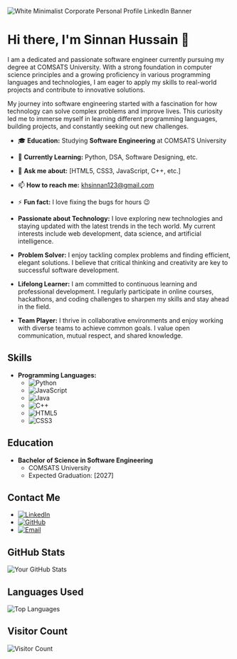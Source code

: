 

![White Minimalist Corporate Personal Profile LinkedIn Banner](https://github.com/khawajasinnan/khawajasinnan/assets/156596296/9ddd74ba-d91d-4493-83da-cdad9278c58d)


# Hi there, I'm Sinnan Hussain 👋

I am a dedicated and passionate software engineer currently pursuing my degree at COMSATS University. With a strong foundation in computer science principles and a growing proficiency in various programming languages and technologies, I am eager to apply my skills to real-world projects and contribute to innovative solutions.

My journey into software engineering started with a fascination for how technology can solve complex problems and improve lives. This curiosity led me to immerse myself in learning different programming languages, building projects, and constantly seeking out new challenges.

- 🎓 **Education:** Studying **Software Engineering** at COMSATS University
- 🌱 **Currently Learning:** Python, DSA, Software Designing, etc.
- 💬 **Ask me about:** [HTML5, CSS3, JavaScript, C++, etc.]
- 📫 **How to reach me:** [khsinnan123@gmail.com](mailto:khsinnan123@gmail.com)
- ⚡ **Fun fact:** I love fixing the bugs for hours 😉

- **Passionate about Technology:** I love exploring new technologies and staying updated with the latest trends in the tech world. My current interests include web development, data science, and artificial intelligence.
- **Problem Solver:** I enjoy tackling complex problems and finding efficient, elegant solutions. I believe that critical thinking and creativity are key to successful software development.
- **Lifelong Learner:** I am committed to continuous learning and professional development. I regularly participate in online courses, hackathons, and coding challenges to sharpen my skills and stay ahead in the field.
- **Team Player:** I thrive in collaborative environments and enjoy working with diverse teams to achieve common goals. I value open communication, mutual respect, and shared knowledge.
## Skills

- **Programming Languages:**
  - ![Python](https://img.shields.io/badge/Python-3776AB?style=for-the-badge&logo=python&logoColor=white)
  - ![JavaScript](https://img.shields.io/badge/JavaScript-F7DF1E?style=for-the-badge&logo=javascript&logoColor=black)
  - ![Java](https://img.shields.io/badge/Java-007396?style=for-the-badge&logo=java&logoColor=white)
  - ![C++](https://img.shields.io/badge/C++-00599C?style=for-the-badge&logo=cplusplus&logoColor=white)
  - ![HTML5](https://img.shields.io/badge/HTML5-E34F26?style=for-the-badge&logo=html5&logoColor=white)
  - ![CSS3](https://img.shields.io/badge/CSS3-1572B6?style=for-the-badge&logo=css3&logoColor=white)

## Education

- **Bachelor of Science in Software Engineering**
  - COMSATS University
  - Expected Graduation: [2027]

## Contact Me

- [![LinkedIn](https://img.shields.io/badge/LinkedIn-0A66C2?style=for-the-badge&logo=linkedin&logoColor=white)](https://www.linkedin.com/in/muhammad-sinnan-hussain-0688b6278)
- [![GitHub](https://img.shields.io/badge/GitHub-181717?style=for-the-badge&logo=github&logoColor=white)](https://github.com/khawajasinnan)
- [![Email](https://img.shields.io/badge/Email-D14836?style=for-the-badge&logo=gmail&logoColor=white)](mailto:khsinnan123@gmail.com)

## GitHub Stats

![Your GitHub Stats](https://github-readme-stats.vercel.app/api?username=khawajasinnan&show_icons=true&theme=radical)

## Languages Used

![Top Languages](https://github-readme-stats.vercel.app/api/top-langs/?username=khawajasinnan&layout=compact&theme=radical)

## Visitor Count

![Visitor Count](https://komarev.com/ghpvc/?username=khawajasinnan&color=blue)

